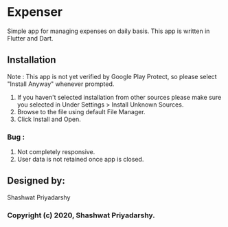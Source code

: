 # Expenser 

Simple app for managing expenses on daily basis.
This app is written in Flutter and Dart.

## Installation

Note : This app is not yet verified by Google Play Protect, so please select "Install Anyway" whenever prompted.

1. If you haven't selected installation from other sources please make sure you selected in Under Settings > Install Unknown Sources.
2. Browse to the file using default File Manager.
3. Click Install and Open.

### Bug : 

1. Not completely responsive.
2. User data is not retained once app is closed.


## Designed by:
Shashwat Priyadarshy

### Copyright (c) 2020, Shashwat Priyadarshy.
